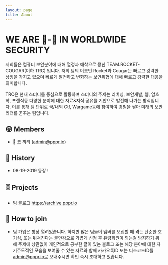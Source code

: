 ```yaml
---
layout: page
title: About
---
```


# WE ARE 🚀-🐆 IN WORLDWIDE SECURITY

저희들은 컴퓨터 보안분야에 대해 열정과 애착으로 뭉친 TEAM.ROCKET-COUGAR(이하 TRC) 입니다. 저희 팀의 이름인 Rocket과 Cougar는 빠르고 강력한 상징을 가지고 있으며 빠르게 발전하고 변화하는 보안위협에 대해 빠르고 강력한 대응을 의미합니다.

TRC은 현재 스터디를 중심으로 활동하며 스터디의 주제는 리버싱, 보안개발, 웹, 암호학, 포렌식등 다양한 분야에 대한 자료&지식 공유를 기반으로 발전해 나가는 방식입니다. 이를 통해 팀 단위로 국/내외 Ctf, Wargame등에 참여하여 경험을 쌓아 미래의 보안리더를 꿈꾸는 팀입니다.


## 😝 Members 

* 👑 코 끼리 (admin@pppr.io)


## 📜 History 

* 08-19-2019    등장 !


## 🗄️ Projects 

* 팀 블로그 <https://archive.pppr.io>


## 🚀 How to join

* 팀 가입은 항상 열려있습니다. 하지만 많은 팀들이 멤버를 모집할 때 겪는 단순한 호기심, 또는 뒤쳐진다는 불안감으로 가볍게 신청 후 유령회원이 되는걸 방지하기 위해 주제에 상관없이 개인적으로 공부한 글이 있는 블로그 또는 해당 분야에 대한 자기주도적인 모습을 보여줄 수 있는 자료와 함께 카카오톡ID 또는 디스코드ID를 admin@pppr.io로 보내주시면 확인 즉시 초대하고 있습니다.
